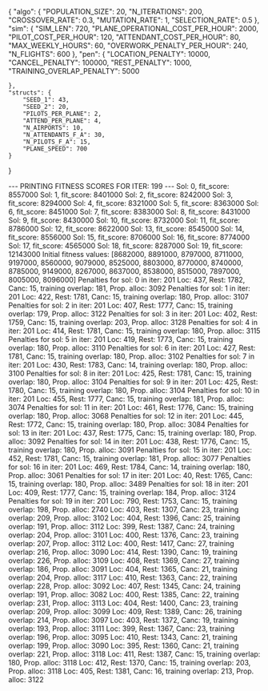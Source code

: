 {
    "algo": {
        "POPULATION_SIZE": 20,
        "N_ITERATIONS": 200,
        "CROSSOVER_RATE": 0.3,
        "MUTATION_RATE": 1,
        "SELECTION_RATE": 0.5
    },
    "sim": {
        "SIM_LEN": 720,
        "PLANE_OPERATIONAL_COST_PER_HOUR": 2000,
        "PILOT_COST_PER_HOUR": 120,
        "ATTENDANT_COST_PER_HOUR": 80,
        "MAX_WEEKLY_HOURS": 60,
        "OVERWORK_PENALTY_PER_HOUR": 240,
        "N_FLIGHTS": 600
    },
    "pen": {
        "LOCATION_PENALTY": 10000,
        "CANCEL_PENALTY": 100000,
        "REST_PENALTY": 1000,
        "TRAINING_OVERLAP_PENALTY": 5000

    },
    "structs": {
        "SEED_1": 43,
        "SEED_2": 20,
        "PILOTS_PER_PLANE": 2,
        "ATTEND_PER_PLANE": 4,
        "N_AIRPORTS": 10,
        "N_ATTENDANTS_F_A": 30,
        "N_PILOTS_F_A": 15,
        "PLANE_SPEED": 700
    }
}

--- PRINTING FITNESS SCORES FOR ITER: 199 ---
Sol: 0, fit_score: 8557000
Sol: 1, fit_score: 8401000
Sol: 2, fit_score: 8242000
Sol: 3, fit_score: 8294000
Sol: 4, fit_score: 8321000
Sol: 5, fit_score: 8363000
Sol: 6, fit_score: 8451000
Sol: 7, fit_score: 8383000
Sol: 8, fit_score: 8431000
Sol: 9, fit_score: 8430000
Sol: 10, fit_score: 8732000
Sol: 11, fit_score: 8786000
Sol: 12, fit_score: 8622000
Sol: 13, fit_score: 8545000
Sol: 14, fit_score: 8556000
Sol: 15, fit_score: 8706000
Sol: 16, fit_score: 8774000
Sol: 17, fit_score: 4565000
Sol: 18, fit_score: 8287000
Sol: 19, fit_score: 12143000
Initial fitness values: [8682000, 8891000, 8797000, 8711000, 9197000, 8560000, 9079000, 8525000, 8803000, 8770000, 8740000, 8785000, 9149000, 8267000, 8637000, 8538000, 8515000, 7897000, 8005000, 8096000]
Penalties for sol: 0 in iter: 201
Loc: 437, Rest: 1782, Canc: 15, training overlap: 181, Prop. alloc: 3092
Penalties for sol: 1 in iter: 201
Loc: 422, Rest: 1781, Canc: 15, training overlap: 180, Prop. alloc: 3107
Penalties for sol: 2 in iter: 201
Loc: 407, Rest: 1777, Canc: 15, training overlap: 179, Prop. alloc: 3122
Penalties for sol: 3 in iter: 201
Loc: 402, Rest: 1759, Canc: 15, training overlap: 203, Prop. alloc: 3128
Penalties for sol: 4 in iter: 201
Loc: 414, Rest: 1781, Canc: 15, training overlap: 180, Prop. alloc: 3115
Penalties for sol: 5 in iter: 201
Loc: 419, Rest: 1773, Canc: 15, training overlap: 180, Prop. alloc: 3110
Penalties for sol: 6 in iter: 201
Loc: 427, Rest: 1781, Canc: 15, training overlap: 180, Prop. alloc: 3102
Penalties for sol: 7 in iter: 201
Loc: 430, Rest: 1783, Canc: 14, training overlap: 180, Prop. alloc: 3100
Penalties for sol: 8 in iter: 201
Loc: 425, Rest: 1781, Canc: 15, training overlap: 180, Prop. alloc: 3104
Penalties for sol: 9 in iter: 201
Loc: 425, Rest: 1780, Canc: 15, training overlap: 180, Prop. alloc: 3104
Penalties for sol: 10 in iter: 201
Loc: 455, Rest: 1777, Canc: 15, training overlap: 181, Prop. alloc: 3074
Penalties for sol: 11 in iter: 201
Loc: 461, Rest: 1776, Canc: 15, training overlap: 180, Prop. alloc: 3068
Penalties for sol: 12 in iter: 201
Loc: 445, Rest: 1772, Canc: 15, training overlap: 180, Prop. alloc: 3084
Penalties for sol: 13 in iter: 201
Loc: 437, Rest: 1775, Canc: 15, training overlap: 180, Prop. alloc: 3092
Penalties for sol: 14 in iter: 201
Loc: 438, Rest: 1776, Canc: 15, training overlap: 180, Prop. alloc: 3091
Penalties for sol: 15 in iter: 201
Loc: 452, Rest: 1781, Canc: 15, training overlap: 181, Prop. alloc: 3077
Penalties for sol: 16 in iter: 201
Loc: 469, Rest: 1784, Canc: 14, training overlap: 180, Prop. alloc: 3061
Penalties for sol: 17 in iter: 201
Loc: 40, Rest: 1765, Canc: 15, training overlap: 180, Prop. alloc: 3489
Penalties for sol: 18 in iter: 201
Loc: 409, Rest: 1777, Canc: 15, training overlap: 184, Prop. alloc: 3124
Penalties for sol: 19 in iter: 201
Loc: 790, Rest: 1753, Canc: 15, training overlap: 198, Prop. alloc: 2740
Loc: 403, Rest: 1307, Canc: 23, training overlap: 209, Prop. alloc: 3102
Loc: 404, Rest: 1396, Canc: 25, training overlap: 191, Prop. alloc: 3112
Loc: 399, Rest: 1387, Canc: 24, training overlap: 204, Prop. alloc: 3101
Loc: 400, Rest: 1376, Canc: 23, training overlap: 207, Prop. alloc: 3112
Loc: 400, Rest: 1417, Canc: 27, training overlap: 216, Prop. alloc: 3090
Loc: 414, Rest: 1390, Canc: 19, training overlap: 226, Prop. alloc: 3109
Loc: 408, Rest: 1369, Canc: 27, training overlap: 186, Prop. alloc: 3091
Loc: 404, Rest: 1365, Canc: 21, training overlap: 204, Prop. alloc: 3117
Loc: 410, Rest: 1363, Canc: 22, training overlap: 228, Prop. alloc: 3092
Loc: 407, Rest: 1345, Canc: 24, training overlap: 191, Prop. alloc: 3082
Loc: 400, Rest: 1385, Canc: 22, training overlap: 231, Prop. alloc: 3113
Loc: 404, Rest: 1400, Canc: 23, training overlap: 209, Prop. alloc: 3099
Loc: 409, Rest: 1389, Canc: 26, training overlap: 214, Prop. alloc: 3097
Loc: 403, Rest: 1372, Canc: 19, training overlap: 193, Prop. alloc: 3111
Loc: 399, Rest: 1367, Canc: 23, training overlap: 196, Prop. alloc: 3095
Loc: 410, Rest: 1343, Canc: 21, training overlap: 199, Prop. alloc: 3090
Loc: 395, Rest: 1360, Canc: 21, training overlap: 221, Prop. alloc: 3118
Loc: 411, Rest: 1387, Canc: 15, training overlap: 180, Prop. alloc: 3118
Loc: 412, Rest: 1370, Canc: 15, training overlap: 203, Prop. alloc: 3118
Loc: 405, Rest: 1381, Canc: 16, training overlap: 213, Prop. alloc: 3122
